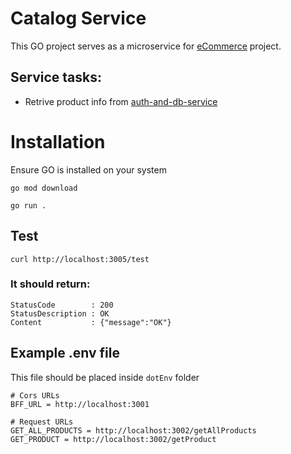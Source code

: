 Catalog Service
===

This GO project serves as a microservice for [eCommerce](https://github.com/users/ethmore/projects/4) project.


## Service tasks:

- Retrive product info from [auth-and-db-service](https://github.com/ethmore/auth-and-db-service)



# Installation

Ensure GO is installed on your system
```
go mod download
````

```
go run .
```

## Test
```
curl http://localhost:3005/test
```
### It should return:
```
StatusCode        : 200
StatusDescription : OK
Content           : {"message":"OK"}
```

## Example .env file
This file should be placed inside `dotEnv` folder
```
# Cors URLs
BFF_URL = http://localhost:3001

# Request URLs
GET_ALL_PRODUCTS = http://localhost:3002/getAllProducts
GET_PRODUCT = http://localhost:3002/getProduct
```